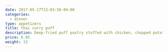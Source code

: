 ```yaml
---
date: 2017-05-17T13:03:58-04:00
categories:
  - dinner
type: appetizers
title: thai curry puff
description: Deep-fried puff pastry stuffed with chicken, chopped potato and onion in curry powder served with cucumber sauce.
price: 6.95
weight: 13
---
```

